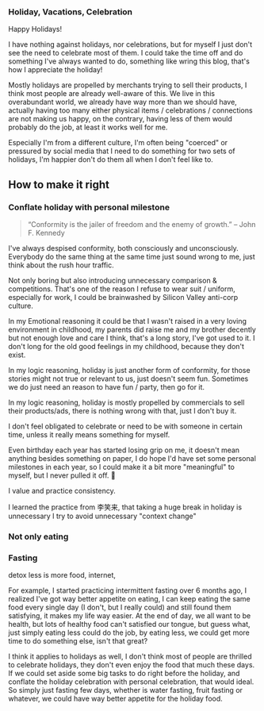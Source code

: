 
### Holiday, Vacations, Celebration 

Happy Holidays! 

I have nothing against holidays, nor celebrations, but for myself I just don't see the need to celebrate most of them. I could take the time off and do something I've always wanted to do, something like wring this blog, that's how I appreciate the holiday!  

Mostly holidays are propelled by merchants trying to sell their products, I think most people are already well-aware of this. We live in this overabundant world, we already have way more than we should have, actually having too many either physical items / celebrations / connections are not making us happy, on the contrary, having less of them would probably do the job, at least it works well for me.   


Especially I'm from a different culture, I'm often being "coerced" or pressured by social media that I need to do something for two sets of holidays, I'm happier don't do them all when I don't feel like to.   


## How to make it right 

### Conflate holiday with personal milestone 

> “Conformity is the jailer of freedom and the enemy of growth.” – John F. Kennedy

I've always despised conformity, both consciously and unconsciously. Everybody do the same thing at the same time just sound wrong to me, just think about the rush hour traffic.


Not only boring but also introducing unnecessary comparison & competitions. That's one of the reason I refuse to wear suit / uniform, especially for work, I could be brainwashed by Silicon Valley anti-corp culture.     

In my Emotional reasoning it could be that I wasn't raised in a very loving environment in childhood, my parents did raise me and my brother decently but not enough love and care I think, that's a long story, I've got used to it. I don't long for the old good feelings in my childhood, because they don't exist.   

In my logic reasoning, holiday is just another form of conformity, for those stories might not true or relevant to us, just doesn't seem fun. Sometimes we do just need an reason to have fun / party, then go for it.   

In my logic reasoning, holiday is mostly propelled by commercials to sell their products/ads, there is nothing wrong with that, just I don't buy it. 

I don't feel obligated to celebrate or need to be with someone in certain time, unless it really means something for myself. 

Even birthday each year has started losing grip on me, it doesn't mean anything besides something on paper, I do hope I'd have set some personal milestones in each year, so I could make it a bit more "meaningful" to myself, but I never pulled it off. 🥲


I value and practice consistency. 

I learned the practice from 李笑来, that taking a huge break in holiday is unnecessary
I try to avoid unnecessary "context change"


### Not only eating 

### Fasting 


detox
less is more 
food, internet, 


For example, I started practicing intermittent fasting over 6 months ago, I realized I've got way better appetite on eating, I can keep eating the same food every single day (I don't, but I really could) and still found them satisfying, it makes my life way easier. 
At the end of day, we all want to be health, but lots of healthy food can't satisfied our tongue, but guess what, just simply eating less could do the job, by eating less, we could get more time to do something else, isn't that great?   

I think it applies to holidays as well, I don't think most of people are thrilled to celebrate holidays, they don't even enjoy the food that much these days. 
If we could set aside some big tasks to do right before the holiday, and conflate the holiday celebration with personal celebration, that would ideal. So simply just fasting few days, whether is water fasting, fruit fasting or whatever, we could have way better appetite for the holiday food. 



